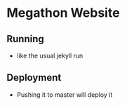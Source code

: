 # Megathon Website

## Running

- like the usual jekyll run

## Deployment

- Pushing it to master will deploy it
